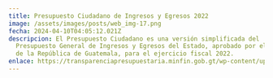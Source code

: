 ```yaml
---
title: Presupuesto Ciudadano de Ingresos y Egresos 2022
image: /assets/images/posts/web_img-17.png
fecha: 2024-04-10T04:05:12.021Z
descripcion: El Presupuesto Ciudadano es una versión simplificada del
  Presupuesto General de Ingresos y Egresos del Estado, aprobado por el Congreso
  de la República de Guatemala, para el ejercicio fiscal 2022.
enlace: https://transparenciapresupuestaria.minfin.gob.gt/wp-content/uploads/2023/01/Presupuesto-Ciudadano-version-digital-interactiva-actualizado-2022.pdf
---
```

